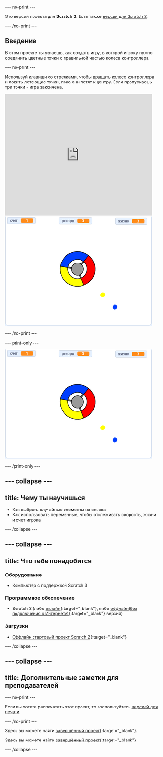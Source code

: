 --- no-print ---

Это версия проекта для **Scratch 3**. Есть также [версия для Scratch 2](https://projects.raspberrypi.org/ru-RU/projects/catch-the-dots-scratch2).

--- /no-print ---

## Введение

В этом проекте ты узнаешь, как создать игру, в которой игроку нужно соединить цветные точки с правильной частью колеса контроллера.

--- no-print ---

Используй клавиши со стрелками, чтобы вращать колесо контроллера и ловить летающие точки, пока они летят к центру. Если пропускаешь три точки - игра закончена.

<div class="scratch-preview">
  <iframe allowtransparency="true" width="485" height="402" src="https://scratch.mit.edu/projects/embed/418806009/?autostart=false" frameborder="0" scrolling="no"></iframe>
  <img src="images/dots-final.png">
</div>

--- /no-print ---

--- print-only ---

![Скриншот точек](images/dots-final.png)

--- /print-only ---

--- collapse ---
---
title: Чему ты научишься
---

+ Как выбрать случайные элементы из списка
+ Как использовать переменные, чтобы отслеживать скорость, жизни и счет игрока

--- /collapse ---

--- collapse ---
---
title: Что тебе понадобится
---

### Оборудование

+ Компьютер с поддержкой Scratch 3

### Программное обеспечение

+ Scratch 3 (либо [онлайн](http://rpf.io/scratchon){:target="_blank"}, либо [оффлайн(без подключения к Интернету)](http://rpf.io/scratchoff){:target="_blank"} версия)

### Загрузки

+ [Оффлайн стартовый проект Scratch 2](http://rpf.io/p/ru-RU/catch-the-dots-go){:target="_blank"}

--- /collapse ---

--- collapse ---
---
title: Дополнительные заметки для преподавателей
---

--- no-print ---

Если вы хотите распечатать этот проект, то воспользуйтесь [версией для печати](https://projects.raspberrypi.org/ru-RU/projects/catch-the-dots/print).

--- /no-print ---

Здесь вы можете найти [завершённый проект](http://rpf.io/p/ru-RU/catch-the-dots-get){:target="_blank"}.

Здесь вы можете найти [завершённый проект](https://scratch.mit.edu/projects/252923761/#editor){:target="_blank"}

--- /collapse ---